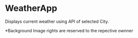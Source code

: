 # WeatherApp
Displays current weather using API of selected City.






*Background Image rights are reserved to the repective ownner
